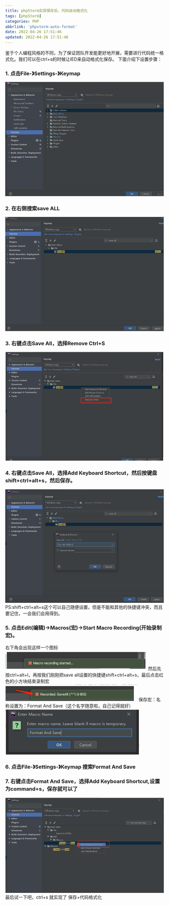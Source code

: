 ```yaml
---
title: phpStorm实现保存后，代码自动格式化
tags: [phpStorm]
categories: PHP
abbrlink: 'phpstorm-auto-format'
date: 2022-04-26 17:51:46
updated: 2022-04-26 17:51:46
---
```

鉴于个人编程风格的不同，为了保证团队开发能更好地开展，需要进行代码统一格式化。我们可以在ctrl+s的时候让IED来自动格式化保存。
下面介绍下设置步骤：
### 1. 点击File-》Settings-》Keymap
![](/images/phpstorm_auth_format_1.png)

### 2. 在右侧搜索save ALL
![](/images/phpstorm_auth_format_2.png)

### 3. 右键点击Save All，选择Remove Ctrl+S
![](/images/phpstorm_auth_format_3.png)

### 4. 右键点击Save All，选择Add Keyboard Shortcut，然后按键盘shift+ctrl+alt+s，然后保存。
![](/images/phpstorm_auth_format_4.png)
PS:shift+ctrl+alt+s这个可以自己随便设置，但是不能和其他的快捷键冲突，而且要记住，一会我们会用得到。

### 5. 点击Edit(编辑)->Macros(宏)->Start Macro Recording(开始录制宏)。
右下角会出现这样一个图标
![](/images/phpstorm_auth_format_5.png)
然后先按ctrl+alt+l，再按我们刚刚把save  all设置的快捷键shift+ctrl+alt+s，最后点击红色的小方块结束录制宏
![](/images/phpstorm_auth_format_6.png)
保存宏：名称设置为：Format And Save（这个名字随意啦，自己记得就好）
![](/images/phpstorm_auth_format_7.png)

### 6. 点击File-》Settings-》Keymap  搜索Format And Save

### 7. 右键点击Format And Save，选择Add Keyboard Shortcut,设置为command+s，保存就可以了
![](/images/phpstorm_auth_format_8.png)
最后试一下吧，ctrl+s 就实现了 保存+代码格式化